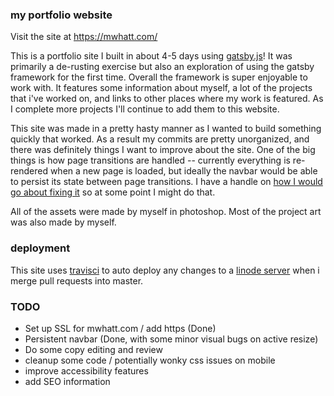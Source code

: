 ### my portfolio website

Visit the site at https://mwhatt.com/

This is a portfolio site I built in about 4-5 days using [gatsby.js](https://www.gatsbyjs.org/)! It was primarily a de-rusting exercise but also an exploration of using the gatsby framework for the first time. Overall the framework is super enjoyable to work with. It features some information about myself, a lot of the projects that i've worked on, and links to other places where my work is featured. As I complete more projects I'll continue to add them to this website.

This site was made in a pretty hasty manner as I wanted to build something quickly that worked. As a result my commits are pretty unorganized, and there was definitely things I want to improve about the site. One of the big things is how page transitions are handled -- currently everything is re-rendered when a new page is loaded, but ideally the navbar would be able to persist its state between page transitions. I have a handle on [how I would go about fixing it](https://transitionlink.tylerbarnes.ca/docs/installation/) so at some point I might do that.

All of the assets were made by myself in photoshop. Most of the project art was also made by myself. 

### deployment

This site uses [travisci](https://www.travis-ci.com) to auto deploy any changes to a [linode server](https://www.linode.com/) when i merge pull requests into master.

### TODO

- Set up SSL for mwhatt.com / add https (Done)
- Persistent navbar (Done, with some minor visual bugs on active resize)
- Do some copy editing and review
- cleanup some code / potentially wonky css issues on mobile
- improve accessibility features
- add SEO information
